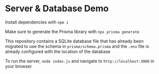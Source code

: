 # Server & Database Demo

Install dependencies with `npm i`

Make sure to generate the Prisma library with `npx prisma generate`

This repository contains a SQLite database file that has already been migrated to use the schema in `prisma/schema.prisma` and the `.env` file is already configured with the location of the database

To run the server, `node index.js` and navigate to `http://localhost:3000` in your browser
